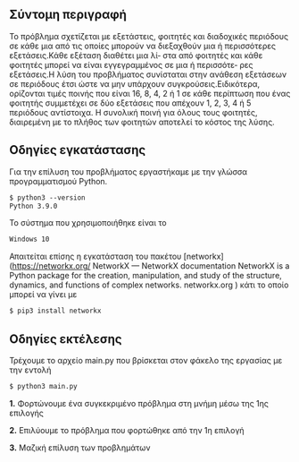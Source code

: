 ## Σύντομη περιγραφή

Το πρόβλημα σχετίζεται με εξετάστεις, φοιτητές και διαδοχικές περιόδους σε κάθε μια από τις οποίες μπορούν να διεξαχθούν μια ή περισσότερες εξετάσεις.Κάθε εξέταση διαθέτει μια λί‐ στα από φοιτητές και κάθε φοιτητές μπορεί να είναι εγγεγραμμένος σε μια ή περισσότε‐ ρες εξετάσεις.Η λύση του προβλήματος συνίσταται στην ανάθεση εξετάσεων σε περιόδους έτσι ώστε να μην υπάρχουν συγκρούσεις.Ειδικότερα, ορίζονται τιμές ποινής που είναι 16, 8, 4, 2 ή 1 σε κάθε περίπτωση που ένας φοιτητής συμμετέχει σε δύο εξετάσεις που απέχουν 1, 2, 3, 4 ή 5 περιόδους αντίστοιχα. Η συνολική ποινή για όλους τους φοιτητές, διαιρεμένη με το πλήθος των φοιτητών αποτελεί το κόστος της λύσης.



## Οδηγίες εγκατάστασης
Για την επίλυση του προβλήματος εργαστήκαμε με την γλώσσα προγραμματισμού Python.
```markdown
$ python3 --version
Python 3.9.0
```
Το σύστημα που χρησιμοποιήθηκε είναι το
```markdown
Windows 10
```
Απαιτείται επίσης η εγκατάσταση του πακέτου [networkx](https://networkx.org/
NetworkX — NetworkX documentation
NetworkX is a Python package for the creation, manipulation, and study of the structure, dynamics, and functions of complex networks.
networkx.org
) κάτι το οποίο μπορεί να γίνει με
```markdown
$ pip3 install networkx
```

## Οδηγίες εκτέλεσης
Τρέχουμε το αρχείο main.py που βρίσκεται στον φάκελο της εργασίας με την εντολή
```markdown
$ python3 main.py
```

**1.** Φορτώνουμε ένα συγκεκριμένο πρόβλημα στη μνήμη μέσω της 1ης επιλογής 

**2.** Επιλύουμε το πρόβλημα που φορτώθηκε από την 1η επιλογή

**3.** Μαζική επίλυση των προβλημάτων 
